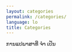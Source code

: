 ```yaml
---
layout: categories
permalink: /categories/
language: lo
title: Categories
---
```

ການແປພາສາທີ່ ຈຳ ເປັນ